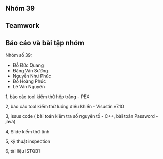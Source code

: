 ## Nhóm 39
## Teamwork
## Báo cáo và bài tập nhóm

Nhóm số 39:
- Đỗ Đức Quang
- Đặng Văn Sướng
- Nguyễn Như Phúc
- Đỗ Hoàng Phúc
- Lê Văn Nguyên

1, báo cáo tool kiểm thử hộp trắng - PEX

2, báo cáo tool kiểm thử luồng điều khiển - Visustin v7.10

3, issus code ( bài toán kiểm tra số nguyên tố - C++, bài toán Password - java)

4, Slide kiểm thử tĩnh

5, kỹ thuật inspection

6, tài liệu ISTQB1
